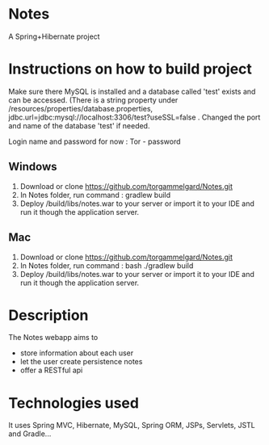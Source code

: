 
# Notes
A Spring+Hibernate project

# Instructions on how to build project
Make sure there MySQL is installed and a database called 'test' exists and can be accessed.
(There is a string property under /resources/properties/database.properties,  jdbc.url=jdbc:mysql://localhost:3306/test?useSSL=false .
Changed the port and name of the database 'test' if needed.

Login name and password for now : Tor - password


## Windows
1. Download or clone https://github.com/torgammelgard/Notes.git
2. In Notes folder, run command : gradlew build
3. Deploy /build/libs/notes.war to your server or import it to your IDE and run it though the application server.

## Mac
1. Download or clone https://github.com/torgammelgard/Notes.git
2. In Notes folder, run command : bash ./gradlew build
3. Deploy /build/libs/notes.war to your server or import it to your IDE and run it though the application server.

# Description
The Notes webapp aims to 
- store information about each user
- let the user create persistence notes
- offer a RESTful api

# Technologies used
It uses Spring MVC, Hibernate, MySQL, Spring ORM, JSPs, Servlets, JSTL and Gradle...
